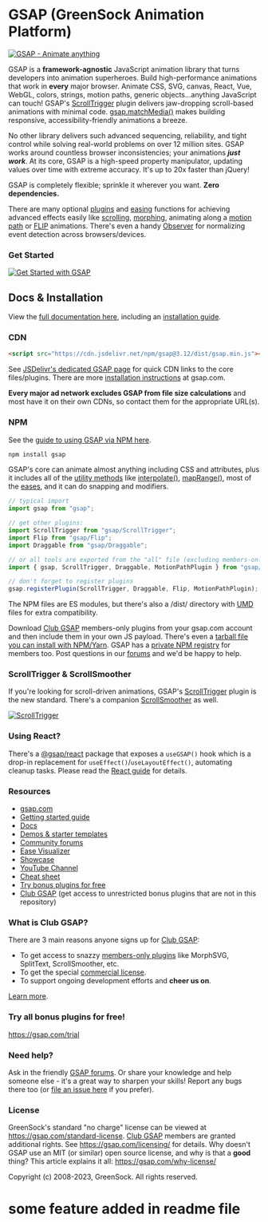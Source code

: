 # GSAP (GreenSock Animation Platform)

[![GSAP - Animate anything](https://gsap.com/GSAP-share-image.png)](http://gsap.com)

GSAP is a **framework-agnostic** JavaScript animation library that turns developers into animation superheroes. Build high-performance animations that work in **every** major browser. Animate CSS, SVG, canvas, React, Vue, WebGL, colors, strings, motion paths, generic objects...anything JavaScript can touch! GSAP's <a href="https://gsap.com/docs/v3/Plugins/ScrollTrigger/">ScrollTrigger</a> plugin delivers jaw-dropping scroll-based animations with minimal code. <a href="https://gsap.com/docs/v3/GSAP/gsap.matchMedia()">gsap.matchMedia()</a> makes building responsive, accessibility-friendly animations a breeze.

No other library delivers such advanced sequencing, reliability, and tight control while solving real-world problems on over 12 million sites. GSAP works around countless browser inconsistencies; your animations ***just work***. At its core, GSAP is a high-speed property manipulator, updating values over time with extreme accuracy. It's up to 20x faster than jQuery!

GSAP is completely flexible; sprinkle it wherever you want. **Zero dependencies.**

There are many optional <a href="https://gsap.com/docs/v3/Plugins">plugins</a> and <a href="https://gsap.com/docs/v3/Eases">easing</a> functions for achieving advanced effects easily like <a href="https://gsap.com/docs/v3/Plugins/ScrollTrigger/">scrolling</a>, <a href="https://gsap.com/docs/v3/Plugins/MorphSVGPlugin">morphing</a>, animating along a <a href="https://gsap.com/docs/v3/Plugins/MotionPathPlugin">motion path</a> or <a href="https://gsap.com/docs/v3/Plugins/Flip/">FLIP</a> animations. There's even a handy <a href="https://gsap.com/docs/v3/Plugins/Observer/">Observer</a> for normalizing event detection across browsers/devices. 


### Get Started

[![Get Started with GSAP](http://gsap.com/_img/github/get-started.jpg)](http://gsap.com/get-started)


## Docs &amp; Installation

View the <a href="https://gsap.com/docs">full documentation here</a>, including an <a href="https://gsap.com/install">installation guide</a>.

### CDN

```html
<script src="https://cdn.jsdelivr.net/npm/gsap@3.12/dist/gsap.min.js"></script>
```

See <a href="https://www.jsdelivr.com/gsap">JSDelivr's dedicated GSAP page</a> for quick CDN links to the core files/plugins. There are more <a href="https://gsap.com/install">installation instructions</a> at gsap.com.

**Every major ad network excludes GSAP from file size calculations** and most have it on their own CDNs, so contact them for the appropriate URL(s). 

### NPM
See the <a href="https://gsap.com/install">guide to using GSAP via NPM here</a>.

```javascript
npm install gsap
```

GSAP's core can animate almost anything including CSS and attributes, plus it includes all of the <a href="https://gsap.com/docs/v3/GSAP/UtilityMethods">utility methods</a> like <a href="https://gsap.com/docs/v3/GSAP/UtilityMethods/interpolate()">interpolate()</a>, <a href="https://gsap.com/docs/v3/GSAP/UtilityMethods/mapRange()">mapRange()</a>, most of the <a href="https://gsap.com/docs/v3/Eases">eases</a>, and it can do snapping and modifiers. 

```javascript
// typical import
import gsap from "gsap";

// get other plugins:
import ScrollTrigger from "gsap/ScrollTrigger";
import Flip from "gsap/Flip";
import Draggable from "gsap/Draggable";

// or all tools are exported from the "all" file (excluding members-only plugins):
import { gsap, ScrollTrigger, Draggable, MotionPathPlugin } from "gsap/all";

// don't forget to register plugins
gsap.registerPlugin(ScrollTrigger, Draggable, Flip, MotionPathPlugin); 
```

The NPM files are ES modules, but there's also a /dist/ directory with <a href="https://www.davidbcalhoun.com/2014/what-is-amd-commonjs-and-umd/">UMD</a> files for extra compatibility.

Download <a href="https://gsap.com/pricing/">Club GSAP</a> members-only plugins from your gsap.com account and then include them in your own JS payload. There's even a <a href="https://www.youtube.com/watch?v=znVi89_gazE">tarball file you can install with NPM/Yarn</a>. GSAP has a <a href="https://gsap.com/docs/v3/Installation#private">private NPM registry</a> for members too. Post questions in our <a href="https://gsap.com/community/">forums</a> and we'd be happy to help.

### ScrollTrigger &amp; ScrollSmoother

If you're looking for scroll-driven animations, GSAP's <a href="https://gsap.com/docs/v3/Plugins/ScrollTrigger/">ScrollTrigger</a> plugin is the new standard. There's a companion <a href="https://gsap.com/docs/v3/Plugins/ScrollSmoother/">ScrollSmoother</a> as well.

[![ScrollTrigger](http://gsap.com/_img/github/scrolltrigger.jpg)](https://gsap.com/docs/v3/Plugins/ScrollTrigger)

### Using React? 

There's a <a href="https://www.npmjs.com/package/@gsap/react">@gsap/react</a> package that exposes a `useGSAP()` hook which is a drop-in replacement for `useEffect()`/`useLayoutEffect()`, automating cleanup tasks. Please read the <a href="https://gsap.com/react">React guide</a> for details.

### Resources

* <a href="https://gsap.com/">gsap.com</a>
* <a href="https://gsap.com/get-started/">Getting started guide</a>
* <a href="https://gsap.com/docs/">Docs</a>
* <a href="https://gsap.com/resources/demos">Demos &amp; starter templates</a>
* <a href="https://gsap.com/community/">Community forums</a>
* <a href="https://gsap.com/docs/v3/Eases">Ease Visualizer</a>
* <a href="https://gsap.com/showcase">Showcase</a>
* <a href="https://www.youtube.com/@GreenSockLearning">YouTube Channel</a>
* <a href="https://gsap.com/cheatsheet">Cheat sheet</a>
* <a href="https://gsap.com/trial">Try bonus plugins for free</a>
* <a href="https://gsap.com/pricing/">Club GSAP</a> (get access to unrestricted bonus plugins that are not in this repository)

### What is Club GSAP?

There are 3 main reasons anyone signs up for <a href="https://gsap.com/pricing">Club GSAP</a>: 
* To get access to snazzy <a href="https://gsap.com/pricing">members-only plugins</a> like MorphSVG, SplitText, ScrollSmoother, etc.
* To get the special <a href="https://gsap.com/licensing/">commercial license</a>.
* To support ongoing development efforts and **cheer us on**.

<a href="https://gsap.com/pricing/">Learn more</a>.

### Try all bonus plugins for free!
<a href="https://gsap.com/trial">https://gsap.com/trial</a>

### Need help?
Ask in the friendly <a href="https://gsap.com/community/">GSAP forums</a>. Or share your knowledge and help someone else - it's a great way to sharpen your skills! Report any bugs there too (or <a href="https://github.com/greensock/GSAP/issues">file an issue here</a> if you prefer).

### License
GreenSock's standard "no charge" license can be viewed at <a href="https://gsap.com/standard-license">https://gsap.com/standard-license</a>. <a href="https://gsap.com/pricing/">Club GSAP</a> members are granted additional rights. See <a href="https://gsap.com/licensing/">https://gsap.com/licensing/</a> for details. Why doesn't GSAP use an MIT (or similar) open source license, and why is that a **good** thing? This article explains it all: <a href="https://gsap.com/why-license/" target="_blank">https://gsap.com/why-license/</a>

Copyright (c) 2008-2023, GreenSock. All rights reserved.

# some feature added in readme file 